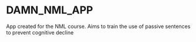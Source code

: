 # DAMN_NML_APP
App created for the NML course.
Aims to train the use of passive sentences to prevent cognitive decline
